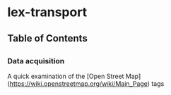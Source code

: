 # lex-transport

## Table of Contents

##

### Data acquisition

A quick examination of the [Open Street Map] (https://wiki.openstreetmap.org/wiki/Main_Page) tags 